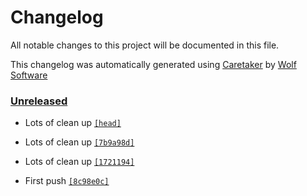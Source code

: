 # Changelog

All notable changes to this project will be documented in this file.


This changelog was automatically generated using [Caretaker](https://github.com/DevelopersToolbox/caretaker) by [Wolf Software](https://github.com/WolfSoftware)

### [Unreleased](https://github.com/GitHubToolbox/github-label-manager/commits/master)

- Lots of clean up [`[head]`](https://github.com/GitHubToolbox/github-label-manager/commit/)

- Lots of clean up [`[7b9a98d]`](https://github.com/GitHubToolbox/github-label-manager/commit/7b9a98db3e4f9fcf0398f5ef31c5585740902012)

- Lots of clean up [`[1721194]`](https://github.com/GitHubToolbox/github-label-manager/commit/1721194cf4985db85ae6c40443a45e5daeb7ed7b)

- First push [`[8c98e0c]`](https://github.com/GitHubToolbox/github-label-manager/commit/8c98e0c4138d81b12b913d8ae9430f8da46cecc9)

